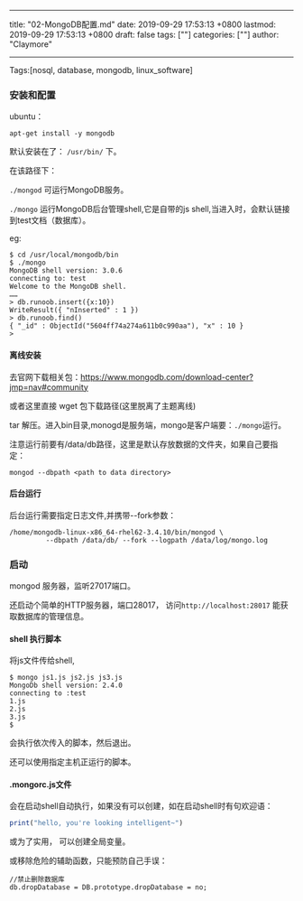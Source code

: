 
---
title: "02-MongoDB配置.md"
date: 2019-09-29 17:53:13 +0800
lastmod: 2019-09-29 17:53:13 +0800
draft: false
tags: [""]
categories: [""]
author: "Claymore"

---
Tags:[nosql, database, mongodb, linux_software]

### 安装和配置

ubuntu：

`apt-get install -y mongodb`

默认安装在了： `/usr/bin/` 下。

在该路径下：

`./mongod` 可运行MongoDB服务。

`./mongo`   运行MongoDB后台管理shell,它是自带的js shell,当进入时，会默认链接到test文档（数据库）。

eg:

```
$ cd /usr/local/mongodb/bin
$ ./mongo
MongoDB shell version: 3.0.6
connecting to: test
Welcome to the MongoDB shell.
……
> db.runoob.insert({x:10})
WriteResult({ "nInserted" : 1 })
> db.runoob.find()
{ "_id" : ObjectId("5604ff74a274a611b0c990aa"), "x" : 10 }
>
```



#### 离线安装

去官网下载相关包：https://www.mongodb.com/download-center?jmp=nav#community

或者这里直接 wget 包下载路径(这里脱离了主题离线)

tar 解压。进入bin目录,monogd是服务端，mongo是客户端要：`./mongo`运行。

注意运行前要有/data/db路径，这里是默认存放数据的文件夹，如果自己要指定：

```
mongod --dbpath <path to data directory>
```



#### 后台运行

后台运行需要指定日志文件,并携带--fork参数：

```
/home/mongodb-linux-x86_64-rhel62-3.4.10/bin/mongod \
         --dbpath /data/db/ --fork --logpath /data/log/mongo.log
```





### 启动

mongod 服务器，监听27017端口。

还启动个简单的HTTP服务器，端口28017， 访问`http://localhost:28017` 能获取数据库的管理信息。



#### shell 执行脚本

将js文件传给shell, 

```
$ mongo js1.js js2.js js3.js
MongoDb shell version: 2.4.0
connecting to :test
1.js
2.js
3.js
$
```

会执行依次传入的脚本，然后退出。

还可以使用指定主机正运行的脚本。



#### .mongorc.js文件

会在启动shell自动执行，如果没有可以创建，如在启动shell时有句欢迎语：

```js
print("hello, you're looking intelligent~")
```

或为了实用， 可以创建全局变量。 

或移除危险的辅助函数，只能预防自己手误：

```
//禁止删除数据库
db.dropDatabase = DB.prototype.dropDatabase = no;
```



